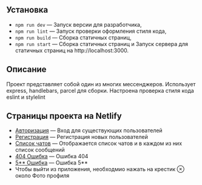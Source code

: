 ## Установка

- `npm run dev` — Запуск версии для разработчика,
- `npm run lint` — Запуск проверки оформления стиля кода,
- `npm run build` — Сборка статичных страниц,
- `npm run start` — Сборка статичных страниц и Запуск сервера для статичных страниц на http://localhost:3000.

## Описание

Проект представляет собой один из многих мессенджеров. Использует express, handlebars, parcel для сборки.
Настроена проверка стиля кода eslint и stylelint

## Страницы проекта на Netlify
- [Авторизация](https://elaborate-paprenjak-e0ca12.netlify.app/) — Вход для существующих пользователей
- [Регистрация](https://elaborate-paprenjak-e0ca12.netlify.app/sign-up) — Регистрация новых пользователей
- [Список чатов](https://elaborate-paprenjak-e0ca12.netlify.app/messenger) — Отображается список чатов и в каждом из них список сообщений
- [404 Ошибка](https://elaborate-paprenjak-e0ca12.netlify.app/404) — Ошибка 404
- [5** Ошибка](https://elaborate-paprenjak-e0ca12.netlify.app/500) — Ошибка 5**
- Чтобы выйти из приложения, необходмио нажать на крестик &#8855; около Фото профиля